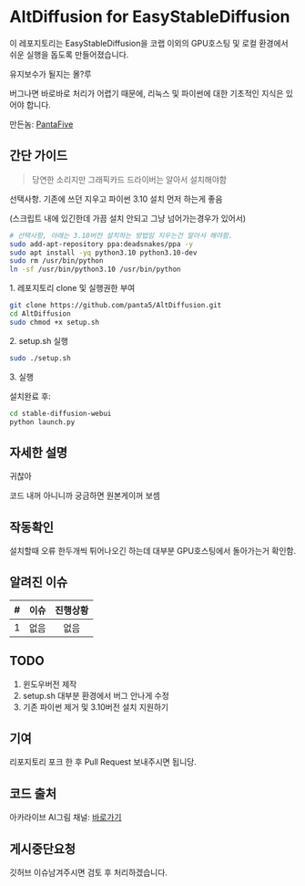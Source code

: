 # AltDiffusion for EasyStableDiffusion

이 레포지토리는 EasyStableDiffusion을 코랩 이외의 GPU호스팅 및 로컬 환경에서 쉬운 실행을 돕도록 만들어졌습니다.

유지보수가 될지는 몰?루

버그나면 바로바로 처리가 어렵기 때문에, 리눅스 및 파이썬에 대한 기초적인 지식은 있어야 합니다.

만든놈: [PantaFive](https://arca.live/u/@PantaFive)

## 간단 가이드

> 당연한 소리지만 그래픽카드 드라이버는 알아서 설치해야함

선택사항\. 기존에 쓰던 지우고 파이썬 3.10 설치 먼저 하는게 좋음

(스크립트 내에 있긴한데 가끔 설치 안되고 그냥 넘어가는경우가 있어서)

```bash
# 선택사항, 아래는 3.10버전 설치하는 방법임 지우는건 알아서 해야함.
sudo add-apt-repository ppa:deadsnakes/ppa -y
sudo apt install -yq python3.10 python3.10-dev
sudo rm /usr/bin/python
ln -sf /usr/bin/python3.10 /usr/bin/python
```

1\. 레포지토리 clone 및 실행권한 부여

```bash
git clone https://github.com/panta5/AltDiffusion.git
cd AltDiffusion
sudo chmod +x setup.sh
```

2\. setup\.sh 실행

```bash
sudo ./setup.sh
```

3\. 실행

설치완료 후:

```bash
cd stable-diffusion-webui
python launch.py
```

## 자세한 설명

귀찮아

코드 내꺼 아니니까 궁금하면 원본게이꺼 보셈

## 작동확인

설치할때 오류 한두개씩 튀어나오긴 하는데 대부분 GPU호스팅에서 돌아가는거 확인함.

## 알려진 이슈

|  #  | 이슈 | 진행상황 |
| :-: | :--: | :------: |
|  1  | 없음 |   없음   |

## TODO

1. 윈도우버전 제작
2. setup.sh 대부분 환경에서 버그 안나게 수정
3. 기존 파이썬 제거 및 3.10버전 설치 지원하기

## 기여

리포지토리 포크 한 후 Pull Request 보내주시면 됩니당.

## 코드 출처

아카라이브 AI그림 채널: [바로가기](https://arca.live/b/aiart/59406212)

## 게시중단요청

깃허브 이슈남겨주시면 검토 후 처리하겠습니다.
